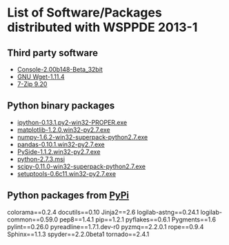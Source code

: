 # List of Software/Packages distributed with WSPPDE 2013-1

## Third party software
- [Console-2.00b148-Beta_32bit](http://sourceforge.net/projects/console/files/)
- [GNU Wget-1.11.4](http://www.gnu.org/software/wget/)
- [7-Zip 9.20](http://www.7-zip.org/)

## Python binary packages
- [ipython-0.13.1.py2-win32-PROPER.exe](http://pypi.python.org/pypi/ipython#downloads)
- [matplotlib-1.2.0.win32-py2.7.exe](http://sourceforge.net/projects/matplotlib/files/matplotlib/)
- [numpy-1.6.2-win32-superpack-python2.7.exe](http://sourceforge.net/projects/numpy/files/NumPy/)
- [pandas-0.10.1.win32-py2.7.exe](http://pypi.python.org/pypi/pandas#downloads)
- [PySide-1.1.2.win32-py2.7.exe](http://origin.releases.qt-project.org/pyside/)
- [python-2.7.3.msi](http://python.org/download/)
- [scipy-0.11.0-win32-superpack-python2.7.exe](http://sourceforge.net/projects/scipy/files/scipy/)
- [setuptools-0.6c11.win32-py2.7.exe](http://pypi.python.org/pypi/setuptools)

## Python packages from [PyPi](http://pypi.python.org/pypi)
colorama==0.2.4
docutils==0.10
Jinja2==2.6
logilab-astng==0.24.1
logilab-common==0.59.0
pep8==1.4.1
pip==1.2.1
pyflakes==0.6.1
Pygments==1.6
pylint==0.26.0
pyreadline==1.7.1.dev-r0
pyzmq==2.2.0.1
rope==0.9.4
Sphinx==1.1.3
spyder==2.2.0beta1
tornado==2.4.1